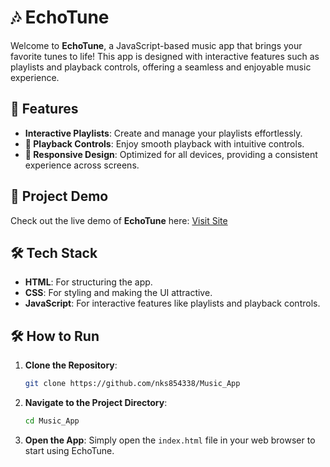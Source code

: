 # 🎶 EchoTune

Welcome to **EchoTune**, a JavaScript-based music app that brings your favorite tunes to life! This app is designed with interactive features such as playlists and playback controls, offering a seamless and enjoyable music experience.

## 🌟 Features
- **Interactive Playlists**: Create and manage your playlists effortlessly.
- **🎵 Playback Controls**: Enjoy smooth playback with intuitive controls.
- **🎨 Responsive Design**: Optimized for all devices, providing a consistent experience across screens.

## 🚀 Project Demo
Check out the live demo of **EchoTune** here: [Visit Site](https://genuine-gumption-978bf6.netlify.app/)

## 🛠️ Tech Stack
- **HTML**: For structuring the app.
- **CSS**: For styling and making the UI attractive.
- **JavaScript**: For interactive features like playlists and playback controls.

## 🛠️ How to Run
1. **Clone the Repository**:
    ```bash
    git clone https://github.com/nks854338/Music_App
    ```
2. **Navigate to the Project Directory**:
    ```bash
    cd Music_App
    ```
3. **Open the App**:
    Simply open the `index.html` file in your web browser to start using EchoTune.
